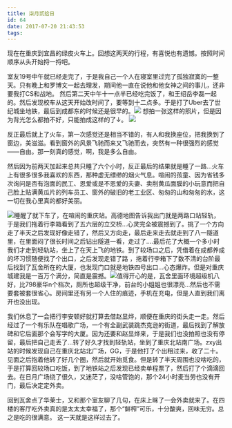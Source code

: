 ```yaml
---
title: 柒月贰拾日
id: 64
date: 2017-07-20 21:43:53
tags:
---
```


现在在重庆到宜昌的绿皮火车上。回想这两天的行程，有喜悦也有遗憾。按照时间顺序从头开始捋一捋吧。

室友19号中午就已经走完了，于是我自己一个人在寝室里过完了孤独寂寞的一整天。只有晚上和罗博文一起去理发，期间他一直在说他和他女神之间的事儿，还非要我打CS和战地。
然后第二天中午十一点半已经吃完饭了，和王绍岳李磊一起的。然后发现校车从这天开始改时间了，要等到十二点多。于是打了Uber去了世纪城坐地铁，最后到成都东的时候还是很早的。![](http://eremite-1252628011.cossh.myqcloud.com/wp-content/uploads/2017/07/a05b4d8ef4a77e95108c72d485508835.jpg)
想拍一张这样的照片，但是因为背光怎么都拍不好，只能拍成这样的了↓。</div>
![](http://eremite-1252628011.cossh.myqcloud.com/wp-content/uploads/2017/07/20170720_132306.jpg)



反正最后就上了火车，第一次感觉还是相当不错的，有人和我换座位，把我换到了窗边，美滋滋。看到窗外的风景飞驰而来又飞驰而去，突然有一种很强烈的感觉——自由。那一刻真的感觉，啊，我是多么自由。

然后因为前两天加起来总共只睡了六个小时，反正最后的结果就是睡了一路...火车上有很多很多我喜欢的东西，那种虚无缥缈的烟火气息。喧闹的孩童、因为省钱多次询问是否有泡面的民工、恩爱或是不恩爱的夫妻、卖削黄瓜面膜的小玩意而把自己脸上贴满黄瓜片的列车员工、窗外的破旧的老工业区、匆匆的山和匆匆的水，这一切在我心里真的都好美丽。

![](http://eremite-1252628011.cossh.myqcloud.com/wp-content/uploads/2017/07/20170720_185018.jpg)睡醒了就下车了，在喧闹的重庆站。高德地图告诉我出门就是两路口站轻轨，于是我们拖着行李箱看到了五六层的立交桥...心灵完全被震撼到了。挑了一个方向走了半天之后发现好像走错了，然后又方向走，最后走来走去就走到了八一隧道里，在里面闷了很长时间之后钻出隧道一看，走过了....最后花了大概一个多小时我们才走到轻轨站，坐上了在天上飞的地铁。到了较场口之后，凭借着在成都养成的坏习惯随便找了个出口，之后发现走错了路 ，拖着行李箱下了数不清的台阶最后找到了瓦舍所在的大厦，也发现门口就是地铁四号出口...心态爆炸。但是对重庆城建我是一百万个满分，简直是震撼。![](http://eremite-1252628011.cossh.myqcloud.com/wp-content/uploads/2017/07/20170720_192812.jpg)值得开心的是，瓦舍里面环境超级机八好，比798豪华n个档次，厕所也超级干净，前台的小姐姐也很漂亮...然后也不需要套被套很省心。房间里还有另一个人住的痕迹，手机在充电，但是人直到我们离开也没出现。

我们休息了一会把行李安顿好就打算去借赵显烨，顺便在重庆的街头走一走。然后经过了一个有乐队在唱歌广场，一个有全副武装跳杰克逊的街道，最后找到了解放碑和它后面那个会写字的大厦。因为还要和赵显烨来，于是我们也没拍照也没有停留，最后把自己走丢了...转了好久才找到轻轨站，坐到了重庆北站南广场。zxy出站的时候发现自己在重庆北站北广场，GG，于是他打了个出租过来，收了二十。见面之后抱着他转了好几个圈，然后就开始觅食。但是转了半天周围也没啥吃的，于是打算回较场口吃饭，到了地铁站之后发现已经卖单程票了，然后打了个滴滴回去。在日月广场绕了很久，又迷茫了，没啥管饱的，那个24小时麦当劳也没有开门，最后决定定外卖。

回到瓦舍点了华莱士，又和那个室友聊了几句，在床上眯了一会外卖就来了。在四楼的客厅吃外卖真的是太太太幸福了，那个“鲜榨”可乐，十分酸爽，回味无穷。总之是吃的很满意。
这一天就是这样过去了。

